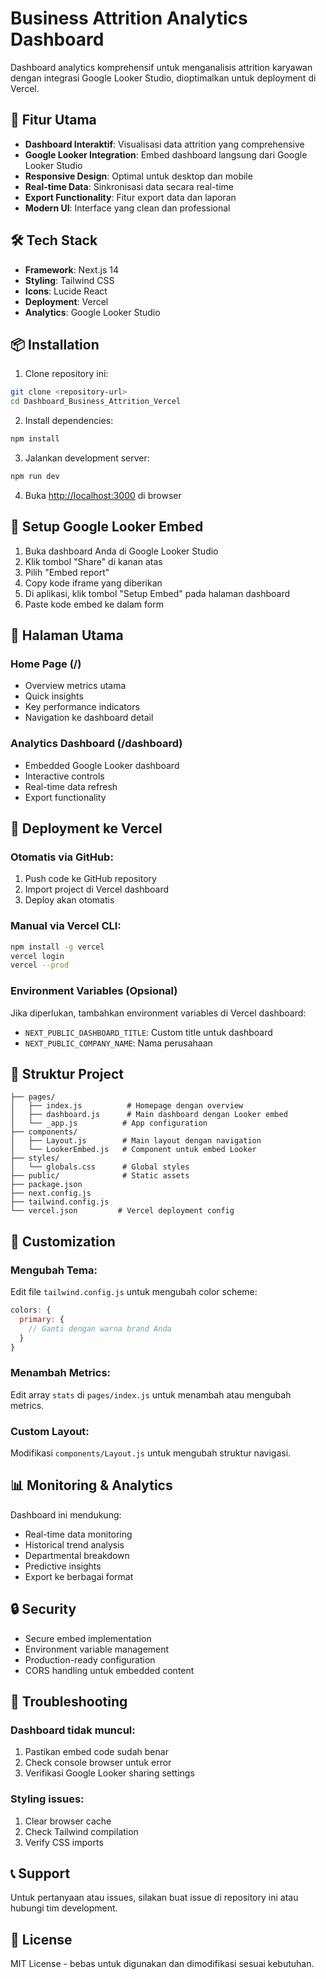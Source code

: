 # Business Attrition Analytics Dashboard

Dashboard analytics komprehensif untuk menganalisis attrition karyawan dengan integrasi Google Looker Studio, dioptimalkan untuk deployment di Vercel.

## 🚀 Fitur Utama

- **Dashboard Interaktif**: Visualisasi data attrition yang comprehensive
- **Google Looker Integration**: Embed dashboard langsung dari Google Looker Studio
- **Responsive Design**: Optimal untuk desktop dan mobile
- **Real-time Data**: Sinkronisasi data secara real-time
- **Export Functionality**: Fitur export data dan laporan
- **Modern UI**: Interface yang clean dan professional

## 🛠️ Tech Stack

- **Framework**: Next.js 14
- **Styling**: Tailwind CSS
- **Icons**: Lucide React
- **Deployment**: Vercel
- **Analytics**: Google Looker Studio

## 📦 Installation

1. Clone repository ini:
```bash
git clone <repository-url>
cd Dashboard_Business_Attrition_Vercel
```

2. Install dependencies:
```bash
npm install
```

3. Jalankan development server:
```bash
npm run dev
```

4. Buka [http://localhost:3000](http://localhost:3000) di browser

## 🔧 Setup Google Looker Embed

1. Buka dashboard Anda di Google Looker Studio
2. Klik tombol "Share" di kanan atas
3. Pilih "Embed report"
4. Copy kode iframe yang diberikan
5. Di aplikasi, klik tombol "Setup Embed" pada halaman dashboard
6. Paste kode embed ke dalam form

## 📱 Halaman Utama

### Home Page (/)
- Overview metrics utama
- Quick insights
- Key performance indicators
- Navigation ke dashboard detail

### Analytics Dashboard (/dashboard)
- Embedded Google Looker dashboard
- Interactive controls
- Real-time data refresh
- Export functionality

## 🚀 Deployment ke Vercel

### Otomatis via GitHub:
1. Push code ke GitHub repository
2. Import project di Vercel dashboard
3. Deploy akan otomatis

### Manual via Vercel CLI:
```bash
npm install -g vercel
vercel login
vercel --prod
```

### Environment Variables (Opsional)
Jika diperlukan, tambahkan environment variables di Vercel dashboard:
- `NEXT_PUBLIC_DASHBOARD_TITLE`: Custom title untuk dashboard
- `NEXT_PUBLIC_COMPANY_NAME`: Nama perusahaan

## 📁 Struktur Project

```
├── pages/
│   ├── index.js          # Homepage dengan overview
│   ├── dashboard.js      # Main dashboard dengan Looker embed
│   └── _app.js          # App configuration
├── components/
│   ├── Layout.js        # Main layout dengan navigation
│   └── LookerEmbed.js   # Component untuk embed Looker
├── styles/
│   └── globals.css      # Global styles
├── public/              # Static assets
├── package.json
├── next.config.js
├── tailwind.config.js
└── vercel.json         # Vercel deployment config
```

## 🎨 Customization

### Mengubah Tema:
Edit file `tailwind.config.js` untuk mengubah color scheme:

```javascript
colors: {
  primary: {
    // Ganti dengan warna brand Anda
  }
}
```

### Menambah Metrics:
Edit array `stats` di `pages/index.js` untuk menambah atau mengubah metrics.

### Custom Layout:
Modifikasi `components/Layout.js` untuk mengubah struktur navigasi.

## 📊 Monitoring & Analytics

Dashboard ini mendukung:
- Real-time data monitoring
- Historical trend analysis
- Departmental breakdown
- Predictive insights
- Export ke berbagai format

## 🔒 Security

- Secure embed implementation
- Environment variable management
- Production-ready configuration
- CORS handling untuk embedded content

## 🐛 Troubleshooting

### Dashboard tidak muncul:
1. Pastikan embed code sudah benar
2. Check console browser untuk error
3. Verifikasi Google Looker sharing settings

### Styling issues:
1. Clear browser cache
2. Check Tailwind compilation
3. Verify CSS imports

## 📞 Support

Untuk pertanyaan atau issues, silakan buat issue di repository ini atau hubungi tim development.

## 📄 License

MIT License - bebas untuk digunakan dan dimodifikasi sesuai kebutuhan.